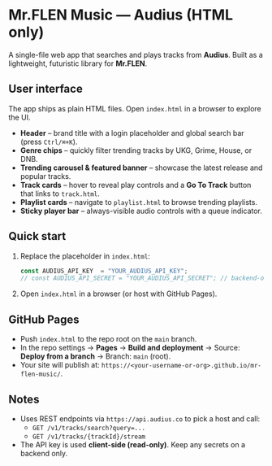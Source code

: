# Mr.FLEN Music — Audius (HTML only)

A single-file web app that searches and plays tracks from **Audius**. Built as a lightweight, futuristic library for **Mr.FLEN**.

## User interface

The app ships as plain HTML files. Open `index.html` in a browser to explore the UI.

- **Header** – brand title with a login placeholder and global search bar (press `Ctrl/⌘+K`).
- **Genre chips** – quickly filter trending tracks by UKG, Grime, House, or DNB.
- **Trending carousel & featured banner** – showcase the latest release and popular tracks.
- **Track cards** – hover to reveal play controls and a **Go To Track** button that links to `track.html`.
- **Playlist cards** – navigate to `playlist.html` to browse trending playlists.
- **Sticky player bar** – always-visible audio controls with a queue indicator.

## Quick start

1. Replace the placeholder in `index.html`:
   ```js
   const AUDIUS_API_KEY  = "YOUR_AUDIUS_API_KEY";
   // const AUDIUS_API_SECRET = "YOUR_AUDIUS_API_SECRET"; // backend-only placeholder
   ```

2. Open `index.html` in a browser (or host with GitHub Pages).

## GitHub Pages

- Push `index.html` to the repo root on the `main` branch.
- In the repo settings → **Pages** → **Build and deployment** → Source: **Deploy from a branch** → Branch: `main` (root).
- Your site will publish at: `https://<your-username-or-org>.github.io/mr-flen-music/`.

## Notes

- Uses REST endpoints via `https://api.audius.co` to pick a host and call:
  - `GET /v1/tracks/search?query=...`
  - `GET /v1/tracks/{trackId}/stream`
- The API key is used **client-side (read-only)**. Keep any secrets on a backend only.
